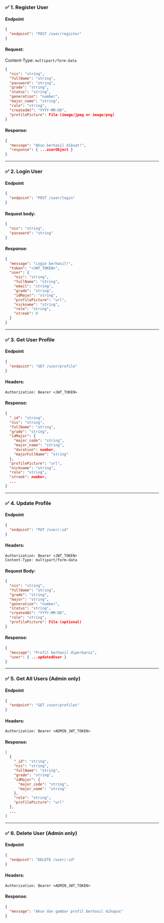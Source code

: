 ### ✅ 1. **Register User**

#### Endpoint

```json
{
  "endpoint": "POST /user/register"
}
```

#### Request:

Content-Type: `multipart/form-data`

```json
{
  "nis": "string",
  "fullName": "string",
  "password": "string",
  "grade": "string",
  "status": "string",
  "generation": "number",
  "major_name": "string",
  "role": "string",
  "createdAt": "YYYY-MM-DD",
  "profilePicture": File (image/jpeg or image/png)
}
```

#### Response:

```json
{
  "message": "Akun berhasil dibuat!",
  "response": { ...userObject }
}
```

---

### ✅ 2. **Login User**

#### Endpoint

```json
{
  "endpoint": "POST /user/login"
}
```

#### Request body:

```json
{
  "nis": "string",
  "password": "string"
}
```

#### Response:

```json
{
  "message": "Login berhasil!",
  "token": "<JWT_TOKEN>",
  "user": {
    "nis": "string",
    "fullName": "string",
    "email": "string",
    "grade": "string",
    "idMajor": "string",
    "profilePicture": "url",
    "nickname": "string",
    "role": "string",
    "streak": 0
  }
}
```

---

### ✅ 3. **Get User Profile**

#### Endpoint

```json
{
  "endpoint": "GET /user/profile"
}
```

#### Headers:

```http
Authorization: Bearer <JWT_TOKEN>
```

#### Response:

```json
{
  "_id": "string",
  "nis": "string",
  "fullName": "string",
  "grade": "string",
  "idMajor": {
    "major_code": "string",
    "major_name": "string",
    "duration": number,
    "majorFullName": "string"
  },
  "profilePicture": "url",
  "nickname": "string",
  "role": "string",
  "streak": number,
  ...
}
```

---

### ✅ 4. **Update Profile**

#### Endpoint

```json
{
  "endpoint": "PUT /user/:id"
}
```

#### Headers:

```http
Authorization: Bearer <JWT_TOKEN>
Content-Type: multipart/form-data
```

#### Request Body:

```json
{
  "nis": "string",
  "fullName": "string",
  "grade": "string",
  "major": "string",
  "generation": "number",
  "status": "string",
  "createdAt": "YYYY-MM-DD",
  "role": "string",
  "profilePicture": File (optional)
}
```

#### Response:

```json
{
  "message": "Profil berhasil diperbarui",
  "user": { ...updatedUser }
}
```

---

### ✅ 5. **Get All Users (Admin only)**

#### Endpoint

```json
{
  "endpoint": "GET /user/profiles"
}
```

#### Headers:

```http
Authorization: Bearer <ADMIN_JWT_TOKEN>
```

#### Response:

```json
[
  {
    "_id": "string",
    "nis": "string",
    "fullName": "string",
    "grade": "string",
    "idMajor": {
      "major_code": "string",
      "major_name": "string"
    },
    "role": "string",
    "profilePicture": "url"
  },
  ...
]
```

---

### ✅ 6. **Delete User (Admin only)**

#### Endpoint

```json
{
  "endpoint": "DELETE /user/:id"
}
```

#### Headers:

```http
Authorization: Bearer <ADMIN_JWT_TOKEN>
```

#### Response:

```json
{
  "message": "Akun dan gambar profil berhasil dihapus"
}
```
